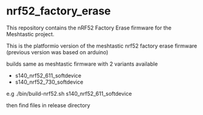 # nrf52_factory_erase
This repository contains the nRF52 Factory Erase firmware for the Meshtastic project.

This is the platformio version of the meshtastic nrf52 factory erase firmware (previous version was based on arduino)

builds same as meshtastic firmware with 2 variants available

* s140_nrf52_611_softdevice
* s140_nrf52_730_softdevice

e.g
./bin/build-nrf52.sh s140_nrf52_611_softdevice

then find files in release directory
